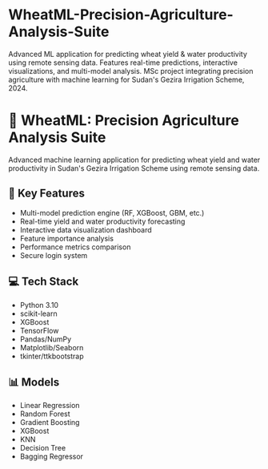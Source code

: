 # WheatML-Precision-Agriculture-Analysis-Suite
Advanced ML application for predicting wheat yield &amp; water productivity using remote sensing data. Features real-time predictions, interactive visualizations, and multi-model analysis. MSc project integrating precision agriculture with machine learning for Sudan's Gezira Irrigation Scheme, 2024.

# 🌾 WheatML: Precision Agriculture Analysis Suite

Advanced machine learning application for predicting wheat yield and water productivity in Sudan's Gezira Irrigation Scheme using remote sensing data.

## 🎯 Key Features
- Multi-model prediction engine (RF, XGBoost, GBM, etc.)
- Real-time yield and water productivity forecasting
- Interactive data visualization dashboard
- Feature importance analysis
- Performance metrics comparison
- Secure login system

## 💻 Tech Stack
- Python 3.10
- scikit-learn
- XGBoost
- TensorFlow
- Pandas/NumPy
- Matplotlib/Seaborn
- tkinter/ttkbootstrap

## 📊 Models
- Linear Regression
- Random Forest
- Gradient Boosting
- XGBoost
- KNN
- Decision Tree
- Bagging Regressor
